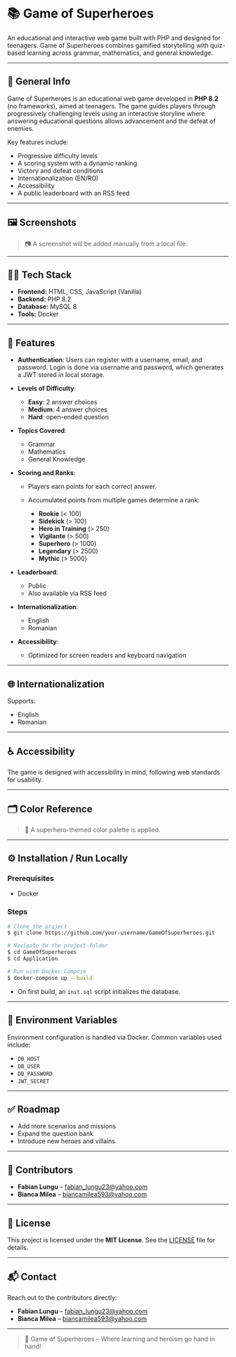 # 📚 Game of Superheroes

An educational and interactive web game built with PHP and designed for teenagers. Game of Superheroes combines gamified storytelling with quiz-based learning across grammar, mathematics, and general knowledge.

---

## 📌 General Info

Game of Superheroes is an educational web game developed in **PHP 8.2** (no frameworks), aimed at teenagers. The game guides players through progressively challenging levels using an interactive storyline where answering educational questions allows advancement and the defeat of enemies.

Key features include:

* Progressive difficulty levels
* A scoring system with a dynamic ranking
* Victory and defeat conditions
* Internationalization (EN/RO)
* Accessibility
* A public leaderboard with an RSS feed

---

## 🖼️ Screenshots

> 📷 A screenshot will be added manually from a local file.

---

## 🧑‍💻 Tech Stack

* **Frontend:** HTML, CSS, JavaScript (Vanilla)
* **Backend:** PHP 8.2
* **Database:** MySQL 8
* **Tools:** Docker

---

## 🎯 Features

* **Authentication**: Users can register with a username, email, and password. Login is done via username and password, which generates a JWT stored in local storage.
* **Levels of Difficulty**:

  * **Easy**: 2 answer choices
  * **Medium**: 4 answer choices
  * **Hard**: open-ended question
* **Topics Covered**:

  * Grammar
  * Mathematics
  * General Knowledge
* **Scoring and Ranks**:

  * Players earn points for each correct answer.
  * Accumulated points from multiple games determine a rank:

    * **Rookie** (< 100)
    * **Sidekick** (> 100)
    * **Hero in Training** (> 250)
    * **Vigilante** (> 500)
    * **Superhero** (> 1000)
    * **Legendary** (> 2500)
    * **Mythic** (> 5000)
* **Leaderboard**:

  * Public
  * Also available via RSS feed
* **Internationalization**:

  * English
  * Romanian
* **Accessibility**:

  * Optimized for screen readers and keyboard navigation

---

## 🌐 Internationalization

Supports:

* English
* Romanian

---

## ♿ Accessibility

The game is designed with accessibility in mind, following web standards for usability.

---

## 🗂️ Color Reference

> 🎨 A superhero-themed color palette is applied.

---

## ⚙️ Installation / Run Locally

### Prerequisites

* Docker

### Steps

```bash
# Clone the project
$ git clone https://github.com/your-username/GameOfSuperheroes.git

# Navigate to the project folder
$ cd GameOfSuperheroes
$ cd Application

# Run with Docker Compose
$ docker-compose up --build
```

* On first build, an `init.sql` script initializes the database.

---

## 🔐 Environment Variables

Environment configuration is handled via Docker. Common variables used include:

* `DB_HOST`
* `DB_USER`
* `DB_PASSWORD`
* `JWT_SECRET`

---

## ✅ Roadmap

* Add more scenarios and missions
* Expand the question bank
* Introduce new heroes and villains

---

## 👥 Contributors

* **Fabian Lungu** – [fabian\_lungu23@yahoo.com](mailto:fabian_lungu23@yahoo.com)
* **Bianca Milea** – [biancamilea593@yahoo.com](mailto:biancamilea593@yahoo.com)

---

## 📜 License

This project is licensed under the **MIT License**. See the [LICENSE](LICENSE) file for details.

---

## 📬 Contact

Reach out to the contributors directly:

* **Fabian Lungu** – [fabian\_lungu23@yahoo.com](mailto:fabian_lungu23@yahoo.com)
* **Bianca Milea** – [biancamilea593@yahoo.com](mailto:biancamilea593@yahoo.com)

---

> 🚀 Game of Superheroes – Where learning and heroism go hand in hand!
